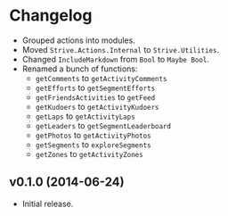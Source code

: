 # Changelog

-   Grouped actions into modules.
-   Moved `Strive.Actions.Internal` to `Strive.Utilities`.
-   Changed `IncludeMarkdown` from `Bool` to `Maybe Bool`.
-   Renamed a bunch of functions:
    -   `getComments` to `getActivityComments`
    -   `getEfforts` to `getSegmentEfforts`
    -   `getFriendsActivities` to `getFeed`
    -   `getKudoers` to `getActivityKudoers`
    -   `getLaps` to `getActivityLaps`
    -   `getLeaders` to `getSegmentLeaderboard`
    -   `getPhotos` to `getActivityPhotos`
    -   `getSegments` to `exploreSegments`
    -   `getZones` to `getActivityZones`

## v0.1.0 (2014-06-24)

-   Initial release.
